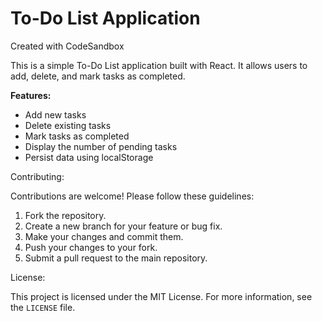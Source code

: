 # To-Do List Application
Created with CodeSandbox

This is a simple To-Do List application built with React. It allows users to add, delete, and mark tasks as completed.

**Features:**

- Add new tasks
- Delete existing tasks
- Mark tasks as completed
- Display the number of pending tasks
- Persist data using localStorage

Contributing:

Contributions are welcome! Please follow these guidelines:

1. Fork the repository.
2. Create a new branch for your feature or bug fix.
3. Make your changes and commit them.
4. Push your changes to your fork.
5. Submit a pull request to the main repository.

License:

This project is licensed under the MIT License. For more information, see the `LICENSE` file.
